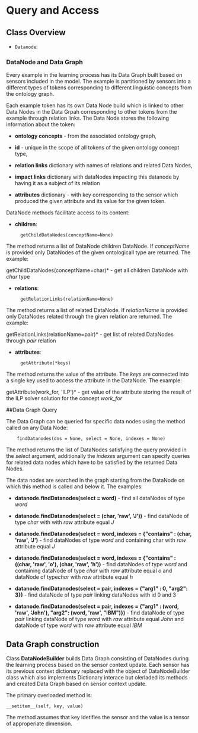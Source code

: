 # Query and Access

## Class Overview

* `Datanode`:

### DataNode and Data Graph

Every example in the learning process has its Data Graph built based on sensors included in the model. 
The example is partitioned by sensors into a different types of tokens corresponding to different linguistic concepts from the ontology graph.

Each example token has its own Data Node build which is linked to other Data Nodes in the Data Grpah corresponding to other tokens from the example through relation links. The Data Node stores the following information about the token:
* **ontology concepts**  - from the associated ontology graph, 


* **id** - unique in the scope of all tokens of the given ontology concept type, 


* **relation links** dictionary with names of relations and related Data Nodes,


* **impact links** dictionary with dataNodes impacting this datanode by having it as a subject of its relation


* **attributes** dictionary - with key corresponding to the sensor which produced the given attribute and its value for the given token. 

DataNode methods facilitate access to its content:
* **children**:

		getChildDataNodes(conceptName=None)

The method returns a list of DataNode children DataNode. If *conceptName* is provided only DataNodes of the given ontologicall type are returned. The example:
		
getChildDataNodes(conceptName=char)* - get all children DataNode with *char* type

* **relations**:

		getRelationLinks(relationName=None)
		
The method returns a list of related DataNode. If *relationName* is provided only DataNodes related through the given relation are returned. The example:

getRelationLinks(relationName=pair)* - get list of related DataNodes through *pair* relation

* **attributes**:

		getAttribute(*keys)

The method returns the value of the attribute. The *keys* are connected into a single key used to access the attribute in the DataNode. The example:

getAttribute(work_for, 'ILP')* - get value of the attribute storing the result of the ILP solver solution for the concept *work_for*

##Data Graph Query

The Data Graph can be queried for specific data nodes using the method called on any Data Node:
		
		findDatanodes(dns = None, select = None, indexes = None)
The method returns the list of DataNodes satisfying the query provided in the *select* argument, additionally the *indexes* argument can specify queries for related data nodes which have to be satisfied by the returned Data Nodes.


The data nodes are searched in the graph starting from the DataNode on which this method is called and below it.
The examples:

* **datanode.findDatanodes(select = word)** - find all dataNodes of type *word*


* **datanode.findDatanodes(select = (char, 'raw', 'J'))** - find dataNode of type *char* with with *raw* attribute equal *J*


* **datanode.findDatanodes(select = word,  indexes = {"contains" : (char, 'raw', 'J')** - find dataNodes of type *word* and containing char with *raw* attribute equal *J*


* **datanode.findDatanodes(select = word,  indexes = {"contains" : ((char, 'raw', 'o'), (char, 'raw', 'h'))** - find dataNodes of type *word* and containing dataNode of type *char* with *raw* attribute equal *o* and dataNode of type*char* with *raw* attribute equal *h*


* **datanode.findDatanodes(select = pair, indexes = {"arg1" : 0, "arg2": 3})** - find dataNode of type *pair* linking dataNodes with id 0 and 3


* **datanode.findDatanodes(select = pair, indexes = {"arg1" : (word, 'raw', 'John'), "arg2": (word, 'raw', "IBM")})** - find dataNode of type *pair* linking dataNode of type *word* with *raw* attribute equal *John* and dataNode of type *word* with *raw* attribute equal *IBM*

## Data Graph construction

Class **DataNodeBuilder** builds Data Graph consisting of DataNodes during the learning process based on the sensor context update. Each sensor has its previous context dictionary replaced with the object of DataNodeBuilder class which also implements Dictionary interace but olerladed its methods and created Data Graph based on sensor context update.

The primary overloaded method is:

	__setitem__(self, key, value)
	
The method assumes that key idetifies the sensor and the value is a tensor of approperiate dimension.


